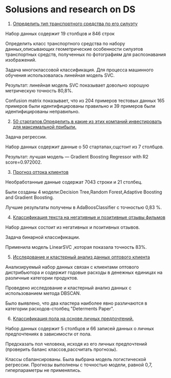 # Solusions and research on DS

1.   [Определить тип транспортного средства по его силуэту](https://github.com/Mamaeva-Bariyat/Data-exploration/blob/main/Vehicles/vehicles_Practice.ipynb)
   
Набор данных содержит 19 столбцов и 846 строк<p>
Определить класс транспортного средства по набору данных,описывающих геометрические особенности силуэтов транспортных средств,
полученных по фотографиям для распознавания изображений.<p>
Задача многоклассовой классификация. Для процесса машинного обучения использовалась линейная модель SVC.<p>
Результат: линейная модель SVC показывает довольно хорошую метрическую точность 80,8%.<p>
Confusion matrix показывает, что из 204 примеров тестовых данных 165 примеров были идентифицированы правильно и 39 примеров были идентифицированы неправильно.<p>

2.   [50 стартапов.Определить,в какие из этих компаний инвестировать для максимальной прибыли.](https://github.com/Mamaeva-Bariyat/Data-exploration/blob/main/50%20startups/README.md)
   
Задача регрессии.<p>
Набор данных содержит данные о 50 стартапах,сщстоит из 7 столбцов.<p>
Результат: лучшая модель — Gradient Boosting Regressor with R2 score=0.972002.<p>

3.    [Прогноз оттока клиентов ](https://github.com/Mamaeva-Bariyat/Data-exploration/blob/main/Customer%20churn/Predict_whether_a_subscriber_will_churn.ipynb)
  
Необработанные данные содержат 7043 строки и 21 столбец.<p>
Были созданы 4 модели:Decision Tree,Random Forest,Adaptive Boosting and Gradient Boosting.<p>
Лучшие результаты получены в AdaBoosClassifier  с точностью 0,83 %.<p>

4.    [Классификация текста на негативные и позитивные отзывы фильмoв](https://github.com/Mamaeva-Bariyat/Data-exploration/blob/main/Movie%20reviews/Text_Classification.ipynb)
  
Набор данных состоит из негативных и позитивных отзывов.<p>
Задача бинарной классификации.<p>
Применила модель LinearSVC ,которая показала точность 83%.<p>

5.    [Исследование и кластерный анализ данных оптового клиента](https://github.com/Mamaeva-Bariyat/Data-exploration/blob/main/Wholesale/Wholesale_customer_recruitment_research.ipynb)

Анализируемый набор данных связан с клиентами оптового дистрибьютора и содержит годовые расходы в денежных единицах на различные категории продуктов.<p> Проведено исследование и кластерный анализ данных с использованием метода DBSCAN.<p>
Было выявлено, что два кластера наиболее явно различаются в категории расходов-столбец "Determents Paper".<p>

6.    [Kлассификация пола на основе личных предпочтений.](https://github.com/Mamaeva-Bariyat/Data-exploration/blob/main/Gender/Gender_Practice.ipynb)

Hабор данных содержит 5 столбцов и 66 записей данных о личных предпочтениях в зависимости от пола.<p>
Предсказать пол человека, исходя из его личных предпочтений (проверить баланс классов,рассчитать прогнозы).<p>
Классы сбалансированы. Была выбрана модель логистической регрессии. Прогнозы выполнены с точностью модели, равной 0,7, гиперпараметры не применялись.<p>


